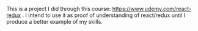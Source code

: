 This is a project I did through this course: https://www.udemy.com/react-redux . I intend to use it as proof of understanding of react/redux until I produce a better example of my skills. 
